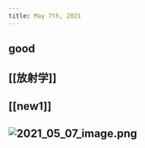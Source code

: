 ```yaml
---
title: May 7th, 2021
---
```


## good
## [[放射学]]
## [[new1]]
##
## ![2021_05_07_image.png](https://cdn.logseq.com/%2F6a2f1cb6-e6bd-4acc-ac49-a47cd54bcacdbdf4e79d-10d7-426a-8a77-7144779e7bd02021_05_07_image.png?Expires=4773958039&Signature=IeGbMspWtqZ8HImCUkimQYnrkZmKoCOpvNVfJaCSuf41S6WlZlhi2DARPPuxNA6ix-lDaOYvrKi7LoZA6mRyPtNEVVHYeh-2d7-kuK6KpkGo-ADFPLTfS3SBnWGzSTGh5jpinjSLAmd9e0AFQnQlo03H4ps1C-sLaIB59HWbUWfMiFbtiKfRyGGcWY5OHplNSQK-uutrzj0HLEXRIN4nB3cJIckDyaPTnobzaQ6c9kCq0KOlc6GWFiRGq6ayulYmFPlvuDnIQNOv5gcj0bg~G~s4Z84Lsj~ptycHqU~~wiHruj7iBI3LdA9epcbiofXyLTSugfI0TzJfImf2w8SdVQ__&Key-Pair-Id=APKAJE5CCD6X7MP6PTEA)
